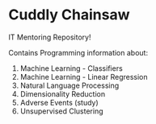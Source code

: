 # Cuddly Chainsaw
IT Mentoring Repository!

Contains Programming information about:

 1. Machine Learning - Classifiers
 2. Machine Learning - Linear Regression
 3. Natural Language Processing
 4. Dimensionality Reduction
 5. Adverse Events (study)
 6. Unsupervised Clustering
 
